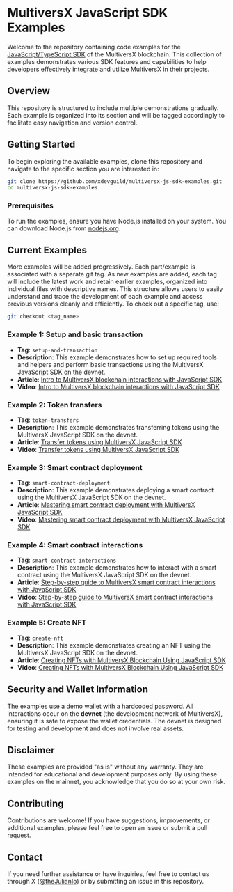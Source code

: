 # MultiversX JavaScript SDK Examples

Welcome to the repository containing code examples for the [JavaScript/TypeScript SDK](https://docs.multiversx.com/sdk-and-tools/sdk-js) of the MultiversX blockchain. This collection of examples demonstrates various SDK features and capabilities to help developers effectively integrate and utilize MultiversX in their projects.

## Overview

This repository is structured to include multiple demonstrations gradually. Each example is organized into its section and will be tagged accordingly to facilitate easy navigation and version control.

## Getting Started

To begin exploring the available examples, clone this repository and navigate to the specific section you are interested in:

```bash
git clone https://github.com/xdevguild/multiversx-js-sdk-examples.git
cd multiversx-js-sdk-examples
```

### Prerequisites

To run the examples, ensure you have Node.js installed on your system. You can download Node.js from [nodejs.org](https://nodejs.org/).

## Current Examples

More examples will be added progressively. Each part/example is associated with a separate git tag. As new examples are added, each tag will include the latest work and retain earlier examples, organized into individual files with descriptive names. This structure allows users to easily understand and trace the development of each example and access previous versions cleanly and efficiently.
 To check out a specific tag, use:

```bash
git checkout <tag_name>
```

### Example 1: Setup and basic transaction

- **Tag**: `setup-and-transaction`
- **Description**: This example demonstrates how to set up required tools and helpers and perform basic transactions using the MultiversX JavaScript SDK on the devnet.
- **Article**: [Intro to MultiversX blockchain interactions with JavaScript SDK](https://www.julian.io/articles/multiversx-js-sdk-intro.html)
- **Video**: [Intro to MultiversX blockchain interactions with JavaScript SDK](https://www.youtube.com/watch?v=Fxxdly9QYHw)

### Example 2: Token transfers

- **Tag**: `token-transfers`
- **Description**: This example demonstrates transferring tokens using the MultiversX JavaScript SDK on the devnet.
- **Article**: [Transfer tokens using MultiversX JavaScript SDK](https://www.julian.io/articles/multiversx-js-sdk-transfers.html)
- **Video**: [Transfer tokens using MultiversX JavaScript SDK](https://www.youtube.com/watch?v=prtL2kx7Bcc)

### Example 3: Smart contract deployment

- **Tag**: `smart-contract-deployment`
- **Description**: This example demonstrates deploying a smart contract using the MultiversX JavaScript SDK on the devnet.
- **Article**: [Mastering smart contract deployment with MultiversX JavaScript SDK](https://www.julian.io/articles/multiversx-js-sdk-sc-deployment.html)
- **Video**: [Mastering smart contract deployment with MultiversX JavaScript SDK](https://www.youtube.com/watch?v=Rk-vHqd2avs)

### Example 4: Smart contract interactions

- **Tag**: `smart-contract-interactions`
- **Description**: This example demonstrates how to interact with a smart contract using the MultiversX JavaScript SDK on the devnet.
- **Article**: [Step-by-step guide to MultiversX smart contract interactions with JavaScript SDK](https://www.julian.io/articles/multiversx-js-sdk-sc-interactions.html)
- **Video**: [Step-by-step guide to MultiversX smart contract interactions with JavaScript SDK](https://www.youtube.com/watch?v=TMDC5yxT4_c)

### Example 5: Create NFT

- **Tag**: `create-nft`
- **Description**: This example demonstrates creating an NFT using the MultiversX JavaScript SDK on the devnet.
- **Article**: [Creating NFTs with MultiversX Blockchain Using JavaScript SDK](https://www.julian.io/articles/multiversx-js-sdk-create-nft.html)
- **Video**: [Creating NFTs with MultiversX Blockchain Using JavaScript SDK](https://www.youtube.com/watch?v=3I2ZEE4ntSA)

## Security and Wallet Information

The examples use a demo wallet with a hardcoded password. All interactions occur on the **devnet** (the development network of MultiversX), ensuring it is safe to expose the wallet credentials. The devnet is designed for testing and development and does not involve real assets.

## Disclaimer

These examples are provided "as is" without any warranty. They are intended for educational and development purposes only. By using these examples on the mainnet, you acknowledge that you do so at your own risk.

## Contributing

Contributions are welcome! If you have suggestions, improvements, or additional examples, please feel free to open an issue or submit a pull request.

## Contact

If you need further assistance or have inquiries, feel free to contact us through X ([@theJulianIo](http://x.com/theJulianIo)) or by submitting an issue in this repository.
